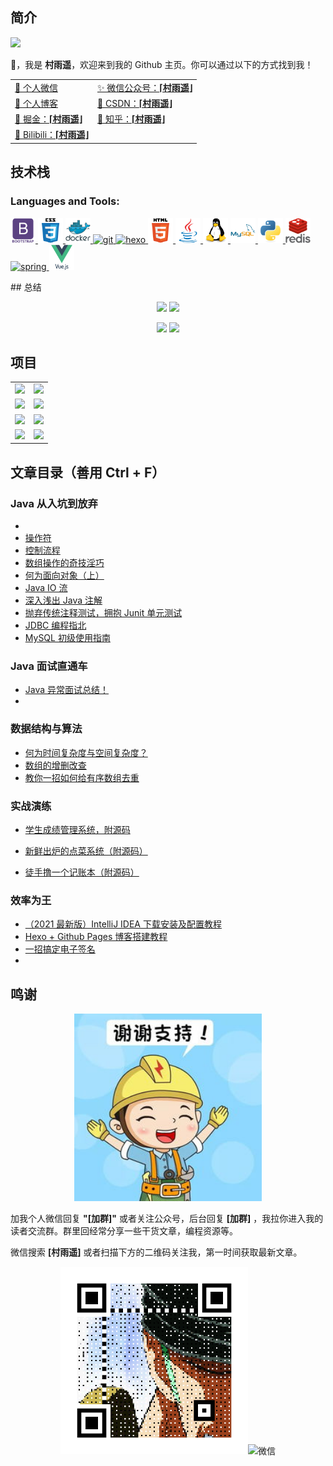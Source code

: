 ## 简介

![](https://komarev.com/ghpvc/?username=cunyu1943&color=brightgreen)

👋，我是 **村雨遥**，欢迎来到我的 Github 主页。你可以通过以下的方式找到我！

|                                                              |                                                              |
| ------------------------------------------------------------ | :----------------------------------------------------------- |
| [🙊 个人微信](./imgs/wechat.gif)                              | [✨ 微信公众号：**⌈村雨遥⌋**](./imgs/wepublic.gif)            |
| [🎈 个人博客](https://cunyu1943.github.io)                    | [🎉 CSDN：**⌈村雨遥⌋**](https://cunyu1943.blog.csdn.net/)     |
| [🎊 掘金：**⌈村雨遥⌋**](https://juejin.cn/user/747323637904519) | [🎏 知乎：**⌈村雨遥⌋**](https://www.zhihu.com/people/cunyu1943) |
| [🎯 Bilibili：**⌈村雨遥⌋**](https://space.bilibili.com/77697774) |                                                              |
## 技术栈
<h3 align="left">Languages and Tools:</h3><p align="left"> <a href="https://getbootstrap.com" target="_blank"> <img src="https://raw.githubusercontent.com/devicons/devicon/master/icons/bootstrap/bootstrap-plain-wordmark.svg" alt="bootstrap" width="40" height="40"/> </a> <a href="https://www.w3schools.com/css/" target="_blank"> <img src="https://raw.githubusercontent.com/devicons/devicon/master/icons/css3/css3-original-wordmark.svg" alt="css3" width="40" height="40"/> </a> <a href="https://www.docker.com/" target="_blank"> <img src="https://raw.githubusercontent.com/devicons/devicon/master/icons/docker/docker-original-wordmark.svg" alt="docker" width="40" height="40"/> </a> <a href="https://git-scm.com/" target="_blank"> <img src="https://www.vectorlogo.zone/logos/git-scm/git-scm-icon.svg" alt="git" width="40" height="40"/> </a> <a href="hexo.io/" target="_blank"> <img src="https://www.vectorlogo.zone/logos/hexoio/hexoio-icon.svg" alt="hexo" width="40" height="40"/> </a> <a href="https://www.w3.org/html/" target="_blank"> <img src="https://raw.githubusercontent.com/devicons/devicon/master/icons/html5/html5-original-wordmark.svg" alt="html5" width="40" height="40"/> </a> <a href="https://www.java.com" target="_blank"> <img src="https://raw.githubusercontent.com/devicons/devicon/master/icons/java/java-original.svg" alt="java" width="40" height="40"/> </a> <a href="https://www.linux.org/" target="_blank"> <img src="https://raw.githubusercontent.com/devicons/devicon/master/icons/linux/linux-original.svg" alt="linux" width="40" height="40"/> </a> <a href="https://www.mysql.com/" target="_blank"> <img src="https://raw.githubusercontent.com/devicons/devicon/master/icons/mysql/mysql-original-wordmark.svg" alt="mysql" width="40" height="40"/> </a> <a href="https://www.python.org" target="_blank"> <img src="https://raw.githubusercontent.com/devicons/devicon/master/icons/python/python-original.svg" alt="python" width="40" height="40"/> </a> <a href="https://redis.io" target="_blank"> <img src="https://raw.githubusercontent.com/devicons/devicon/master/icons/redis/redis-original-wordmark.svg" alt="redis" width="40" height="40"/> </a> <a href="https://spring.io/" target="_blank"> <img src="https://www.vectorlogo.zone/logos/springio/springio-icon.svg" alt="spring" width="40" height="40"/> </a> <a href="https://vuejs.org/" target="_blank"> <img src="https://raw.githubusercontent.com/devicons/devicon/master/icons/vuejs/vuejs-original-wordmark.svg" alt="vuejs" width="40" height="40"/> </a> </p>
## 总结

<p align = "center">
  <img src = "https://github-readme-stats.vercel.app/api?username=cunyu1943&count_private=true&show_icons=true&theme=radical&locale=cn&line_height=30">
  <img src = "https://github-readme-stats.vercel.app/api/top-langs/?username=cunyu1943&theme=radical&locale=cn&line_height=20">
</p>


<p align = "center">
 <img  src="https://activity-graph.herokuapp.com/graph?username=cunyu1943&theme=redical&show_icons=true&locale=cn&line_height=30">
 <img src="http://github-readme-streak-stats.herokuapp.com?user=cunyu1943&theme=neon-dark" />
</p>



## 项目

|                                                              |                                                              |
| ------------------------------------------------------------ | ------------------------------------------------------------ |
| [![](https://github-readme-stats.vercel.app/api/pin/?username=cunyu1943&repo=softwares&theme=dark)](https://github.com/cunyu1943/softwares) | [![](https://github-readme-stats.vercel.app/api/pin/?username=cunyu1943&repo=websites&theme=radical)](https://github.com/cunyu1943/websites) |
| [![](https://github-readme-stats.vercel.app/api/pin/?username=cunyu1943&repo=ebooks&theme=merko)](https://github.com/cunyu1943/ebooks) | [![](https://github-readme-stats.vercel.app/api/pin/?username=cunyu1943&repo=code-resources&theme=gruvbox)](https://github.com/cunyu1943/code-resources) |
| [![](https://github-readme-stats.vercel.app/api/pin/?username=cunyu1943&repo=java-programming-instance&theme=tokyonight)](https://github.com/cunyu1943/java-programming-instance) | [![](https://github-readme-stats.vercel.app/api/pin/?username=cunyu1943&repo=python-programming-instance&theme=onedark)](https://github.com/cunyu1943/python-programming-instance) |
| [![](https://github-readme-stats.vercel.app/api/pin/?username=cunyu1943&repo=java-in-actions&theme=synthwave)](https://github.com/cunyu1943/java-in-actions) | [![](https://github-readme-stats.vercel.app/api/pin/?username=cunyu1943&repo=python_nlp_practice&theme=cobalt)](https://github.com/cunyu1943/python_nlp_practice) |

## 文章目录（善用 Ctrl + F）

### Java 从入坑到放弃

- 
- [操作符](https://t.1yb.co/xx3A)
- [控制流程](https://t.1yb.co/xx3x)
- [数组操作的奇技淫巧](https://t.1yb.co/xx3p)
-   [何为面向对象（上）](https://t.1yb.co/xx30)
-   [Java IO 流](https://t.1yb.co/xx4i)
-   [深入浅出 Java 注解](https://t.1yb.co/xwQ6)
-   [抛弃传统注释测试，拥抱 Junit 单元测试](https://t.1yb.co/xwQa)
-   [JDBC 编程指北](https://t.1yb.co/xx3D)
-   [MySQL 初级使用指南](https://t.1yb.co/xx1z)

### Java 面试直通车

-   [Java 异常面试总结！](https://t.1yb.co/xx2o)
-   

### 数据结构与算法

-   [何为时间复杂度与空间复杂度？](https://t.1yb.co/xwPM)
-   [数组的增删改查](https://t.1yb.co/xx3S)
-   [教你一招如何给有序数组去重](https://t.1yb.co/xx2b)

### 实战演练

-   [学生成绩管理系统，附源码](https://mp.weixin.qq.com/s?__biz=MzIyNTg2MjkzNw==&mid=2247492955&idx=1&sn=8d9013bbfab2450f719937c562940a8e&chksm=e87b912ddf0c183b217721db06e8a880cdf319df65315a55a9a0557a43b84924eff7306cabbe&scene=178&cur_album_id=1859811081213247489#rd)

-   [新鲜出炉的点菜系统（附源码）](https://mp.weixin.qq.com/s/Qtn6w2AUwAayjYQZiQz5Jg)

-   [徒手撸一个记账本（附源码）](https://mp.weixin.qq.com/s/nCE-yEfF6ckw5ufNi9XiyA)

### 效率为王

-   [（2021 最新版）IntelliJ IDEA 下载安装及配置教程](https://mp.weixin.qq.com/s/F_gTxCnKyJigI6yh_qfDlg)
-   [Hexo + Github Pages 博客搭建教程](https://t.1yb.co/xx4N)
-   [一招搞定电子签名](https://t.1yb.co/xx4u)
-   

## 鸣谢

<p align="center"><img src="imgs/thx.gif" width="300"/></p>

加我个人微信回复 **"[加群]"** 或者关注公众号，后台回复 **[加群]** ，我拉你进入我的读者交流群。群里回经常分享一些干货文章，编程资源等。

微信搜索 **[村雨遥]** 或者扫描下方的二维码关注我，第一时间获取最新文章。

<p align="center"><img src="imgs/wepublic.gif" width="300" alt="公众号"/><img src="imgs/wechat.gif" width="300" alt="微信"/></p>
